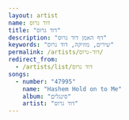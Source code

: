 ```yaml
---
layout: artist
name: דוד גרוס
title: "דוד גרוס"
description: "דף האמן דוד גרוס"
keywords: "שירים, מוזיקה, דוד גרוס"
permalink: /artists/דוד-גרוס/
redirect_from:
  - /artists/list/דוד גרוס
songs:
  - number: "47995"
    name: "Hashem Hold on to Me"
    album: "סינגלים"
    artist: "דוד גרוס"
---
```

